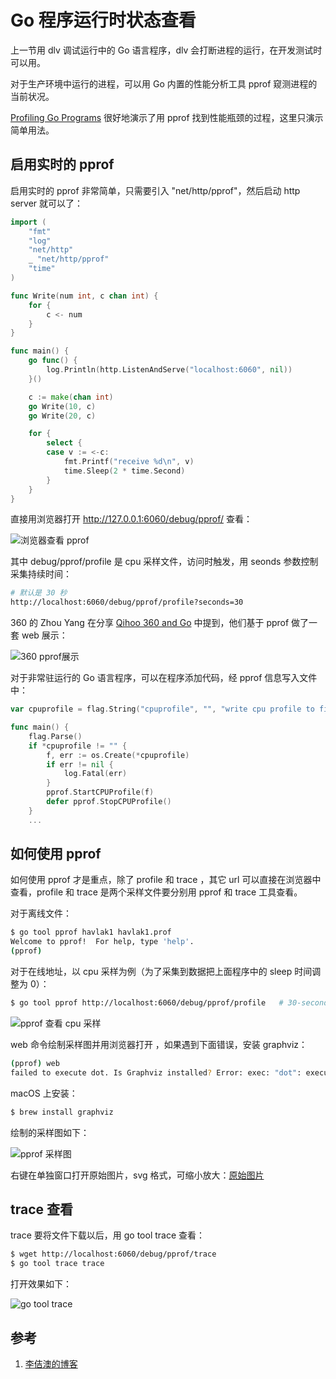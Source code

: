 <!-- toc -->
# Go 程序运行时状态查看

上一节用 dlv 调试运行中的 Go 语言程序，dlv 会打断进程的运行，在开发测试时可以用。

对于生产环境中运行的进程，可以用 Go 内置的性能分析工具 pprof 窥测进程的当前状况。

[Profiling Go Programs][2] 很好地演示了用 pprof 找到性能瓶颈的过程，这里只演示简单用法。

## 启用实时的 pprof

启用实时的 pprof 非常简单，只需要引入 "net/http/pprof"，然后启动 http server 就可以了：

```go
import (
    "fmt"
    "log"
    "net/http"
    _ "net/http/pprof"
    "time"
)

func Write(num int, c chan int) {
    for {
        c <- num
    }
}

func main() {
    go func() {
        log.Println(http.ListenAndServe("localhost:6060", nil))
    }()

    c := make(chan int)
    go Write(10, c)
    go Write(20, c)

    for {
        select {
        case v := <-c:
            fmt.Printf("receive %d\n", v)
            time.Sleep(2 * time.Second)
        }
    }
}
```

直接用浏览器打开 http://127.0.0.1:6060/debug/pprof/ 查看：

![浏览器查看 pprof](../img/pprof.png)

其中 debug/pprof/profile 是 cpu 采样文件，访问时触发，用 seonds 参数控制采集持续时间：

```sh
# 默认是 30 秒
http://localhost:6060/debug/pprof/profile?seconds=30
```

360 的 Zhou Yang 在分享 [Qihoo 360 and Go][3] 中提到，他们基于 pprof 做了一套 web 展示：

![360 pprof展示](../img/pprof2.png)

对于非常驻运行的 Go 语言程序，可以在程序添加代码，经 pprof 信息写入文件中：

```go
var cpuprofile = flag.String("cpuprofile", "", "write cpu profile to file")

func main() {
    flag.Parse()
    if *cpuprofile != "" {
        f, err := os.Create(*cpuprofile)
        if err != nil {
            log.Fatal(err)
        }
        pprof.StartCPUProfile(f)
        defer pprof.StopCPUProfile()
    }
    ...
```

## 如何使用 pprof

如何使用 pprof 才是重点，除了 profile 和 trace ，其它 url 可以直接在浏览器中查看，profile 和 trace 是两个采样文件要分别用 pprof 和 trace 工具查看。

对于离线文件：

```sh
$ go tool pprof havlak1 havlak1.prof
Welcome to pprof!  For help, type 'help'.
(pprof)
```

对于在线地址，以 cpu 采样为例（为了采集到数据把上面程序中的 sleep 时间调整为 0）：

```sh
$ go tool pprof http://localhost:6060/debug/pprof/profile   # 30-second CPU profile
```

![pprof 查看 cpu 采样](../img/cpuprofile.png)

web 命令绘制采样图并用浏览器打开 ，如果遇到下面错误，安装 graphviz：

```sh
(pprof) web
failed to execute dot. Is Graphviz installed? Error: exec: "dot": executable file not found in $PATH
```

macOS 上安装： 

```sh
$ brew install graphviz
```

绘制的采样图如下：

![pprof 采样图](../img/pprofx.png)


右键在单独窗口打开原始图片，svg 格式，可缩小放大：[原始图片](../img/pprof001.svg)

## trace 查看

trace 要将文件下载以后，用 go tool trace 查看：

```sh
$ wget http://localhost:6060/debug/pprof/trace
$ go tool trace trace
```

打开效果如下：

![go tool trace](../img/trace.png)

## 参考

1. [李佶澳的博客][1]

[1]: https://www.lijiaocn.com "李佶澳的博客"
[2]: https://blog.golang.org/profiling-go-programs "Profiling Go Programs"
[3]: https://blog.golang.org/qihoo "Qihoo 360 and Go"
